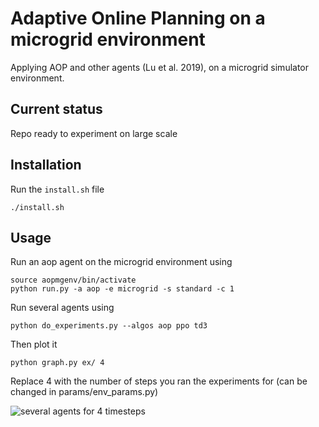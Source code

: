 # Adaptive Online Planning on a microgrid environment
Applying AOP and other agents (Lu et al. 2019), on a microgrid simulator environment.

## Current status
Repo ready to experiment on large scale

## Installation
Run the `install.sh` file

``` ./install.sh ```

## Usage
Run an aop agent on the microgrid environment using 

```
source aopmgenv/bin/activate
python run.py -a aop -e microgrid -s standard -c 1
```

Run several agents using

```
python do_experiments.py --algos aop ppo td3
```

Then plot it 
```
python graph.py ex/ 4
```
Replace 4 with the number of steps you ran the experiments for (can be changed in params/env_params.py)

![several agents for 4 timesteps](https://github.com/TheSpaceSheep/aop/blob/master/rewards.png?raw=true)
